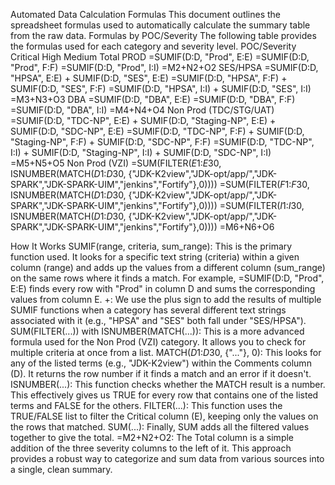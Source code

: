 Automated Data Calculation Formulas
This document outlines the spreadsheet formulas used to automatically calculate the summary table from the raw data.
Formulas by POC/Severity
The following table provides the formulas used for each category and severity level.
POC/Severity
Critical
High
Medium
Total
PROD
=SUMIF(D:D, "Prod", E:E)
=SUMIF(D:D, "Prod", F:F)
=SUMIF(D:D, "Prod", I:I)
=M2+N2+O2
SES/HPSA
=SUMIF(D:D, "HPSA", E:E) + SUMIF(D:D, "SES", E:E)
=SUMIF(D:D, "HPSA", F:F) + SUMIF(D:D, "SES", F:F)
=SUMIF(D:D, "HPSA", I:I) + SUMIF(D:D, "SES", I:I)
=M3+N3+O3
DBA
=SUMIF(D:D, "DBA", E:E)
=SUMIF(D:D, "DBA", F:F)
=SUMIF(D:D, "DBA", I:I)
=M4+N4+O4
Non Prod (TDC/STG/UAT)
=SUMIF(D:D, "TDC-NP", E:E) + SUMIF(D:D, "Staging-NP", E:E) + SUMIF(D:D, "SDC-NP", E:E)
=SUMIF(D:D, "TDC-NP", F:F) + SUMIF(D:D, "Staging-NP", F:F) + SUMIF(D:D, "SDC-NP", F:F)
=SUMIF(D:D, "TDC-NP", I:I) + SUMIF(D:D, "Staging-NP", I:I) + SUMIF(D:D, "SDC-NP", I:I)
=M5+N5+O5
Non Prod (VZI)
=SUM(FILTER($E$1:$E$30, ISNUMBER(MATCH($D$1:$D$30, {"JDK-K2view","JDK-opt/app/","JDK-SPARK","JDK-SPARK-UIM","jenkins","Fortify"},0))))
=SUM(FILTER($F$1:$F$30, ISNUMBER(MATCH($D$1:$D$30, {"JDK-K2view","JDK-opt/app/","JDK-SPARK","JDK-SPARK-UIM","jenkins","Fortify"},0))))
=SUM(FILTER($I$1:$I$30, ISNUMBER(MATCH($D$1:$D$30, {"JDK-K2view","JDK-opt/app/","JDK-SPARK","JDK-SPARK-UIM","jenkins","Fortify"},0))))
=M6+N6+O6

How It Works
SUMIF(range, criteria, sum_range): This is the primary function used. It looks for a specific text string (criteria) within a given column (range) and adds up the values from a different column (sum_range) on the same rows where it finds a match. For example, =SUMIF(D:D, "Prod", E:E) finds every row with "Prod" in column D and sums the corresponding values from column E.
+: We use the plus sign to add the results of multiple SUMIF functions when a category has several different text strings associated with it (e.g., "HPSA" and "SES" both fall under "SES/HPSA").
SUM(FILTER(...)) with ISNUMBER(MATCH(...)): This is a more advanced formula used for the Non Prod (VZI) category. It allows you to check for multiple criteria at once from a list.
MATCH($D$1:$D$30, {"..."}, 0): This looks for any of the listed terms (e.g., "JDK-K2view") within the Comments column (D). It returns the row number if it finds a match and an error if it doesn't.
ISNUMBER(...): This function checks whether the MATCH result is a number. This effectively gives us TRUE for every row that contains one of the listed terms and FALSE for the others.
FILTER(...): This function uses the TRUE/FALSE list to filter the Critical column (E), keeping only the values on the rows that matched.
SUM(...): Finally, SUM adds all the filtered values together to give the total.
=M2+N2+O2: The Total column is a simple addition of the three severity columns to the left of it.
This approach provides a robust way to categorize and sum data from various sources into a single, clean summary.
